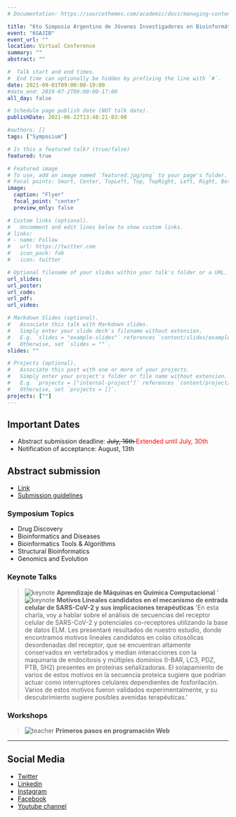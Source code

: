 ```yaml
---
# Documentation: https://sourcethemes.com/academic/docs/managing-content/

title: "6to Simposio Argentino de Jóvenes Investigadores en Bioinformática"
event: "6SAJIB"
event_url: ""
location: Virtual Conference 
summary: ""
abstract: ""

#  Talk start and end times.
#  End time can optionally be hidden by prefixing the line with `#`.
date: 2021-09-01T09:00:00-19:00
#date_end: 2019-07-2T09:00:00-17:00
all_day: false

# Schedule page publish date (NOT talk date).
publishDate: 2021-06-22T13:48:21-03:00

#authors: []
tags: ["Symposium"]

# Is this a featured talk? (true/false)
featured: true

# Featured image
# To use, add an image named `featured.jpg/png` to your page's folder. 
# Focal points: Smart, Center, TopLeft, Top, TopRight, Left, Right, BottomLeft, Bottom, BottomRight.
image:
  caption: "Flyer"
  focal_point: "center"
  preview_only: false

# Custom links (optional).
#   Uncomment and edit lines below to show custom links.
# links:
# - name: Follow
#   url: https://twitter.com
#   icon_pack: fab
#   icon: twitter

# Optional filename of your slides within your talk's folder or a URL.
url_slides: 
url_poster: 
url_code:
url_pdf:
url_video:

# Markdown Slides (optional).
#   Associate this talk with Markdown slides.
#   Simply enter your slide deck's filename without extension.
#   E.g. `slides = "example-slides"` references `content/slides/example-slides.md`.
#   Otherwise, set `slides = ""`.
slides: ""

# Projects (optional).
#   Associate this post with one or more of your projects.
#   Simply enter your project's folder or file name without extension.
#   E.g. `projects = ["internal-project"]` references `content/project/deep-learning/index.md`.
#   Otherwise, set `projects = []`.
projects: [""]
---
```


## Important Dates
- Abstract submission deadline: <span style="text-decoration:line-through"> July, 16th </span> <span style="color:red"> Extended until July, 30th</span>
- Notification of acceptance: August, 13th

## Abstract submission
- [Link](https://easychair.org/conferences/?conf=6sajib)
- [Submission guidelines](https://drive.google.com/file/d/1CYMW5BTe4D9WH2CDHnCKxyXWEmBVHDoT/view?usp=sharing)

### Symposium Topics
- Drug Discovery
- Bioinformatics and Diseases
- Bioinformatics Tools & Algorithms
- Structural Bioinformatics
- Genomics and Evolution

### Keynote Talks 

>![keynote](/conferences/sajib2021/adrianweb.png)
> **Aprendizaje de Máquinas en Química Computacional**
'
>![keynote](/conferences/sajib2021/luciaweb.png)
> **Motivos Lineales candidatos en el mecanismo de entrada celular de SARS-CoV-2 y sus implicaciones terapéuticas**
'En esta charla, voy a hablar sobre el análisis de secuencias del receptor celular de SARS-CoV-2 y potenciales co-receptores utilizando la base de datos ELM. Les presentaré resultados de nuestro estudio, donde encontramos motivos lineales candidatos en colas citosólicas desordenadas del receptor, que se encuentran altamente conservados en vertebrados y median interacciones con la maquinaria de endocitosis y múltiples dominios (I-BAR, LC3, PDZ, PTB, SH2) presentes en proteínas señalizadoras. El solapamiento de varios de estos motivos en la secuencia proteica sugiere que podrían actuar como interruptores celulares dependientes de fosforilación. Varios de estos motivos fueron validados experimentalmente, y su descubrimiento sugiere posibles avenidas terapéuticas.'

### Workshops
>![teacher](/conferences/sajib2021/anaweb.png)
> **Primeros pasos en programación Web**



---
## Social Media
- [Twitter](https://twitter.com/rsgargentina)
- [Linkedin](https://www.linkedin.com/in/iscb-sc-rsg-argentina-053599214/)
- [Instagram](https://www.instagram.com/rsg_arg/)
- [Facebook](https://www.facebook.com/RSGArgentina/)
- [Youtube channel](https://www.youtube.com/channel/UCVQA_t8dR5xownEu5NI9S0w/featured)